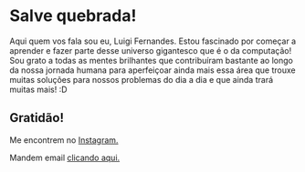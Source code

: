# Salve quebrada!

Aqui quem vos fala sou eu, Luigi Fernandes. Estou fascinado por começar a aprender e fazer parte desse universo gigantesco que é o da computação! Sou grato a todas as mentes brilhantes que contribuíram bastante ao longo da nossa jornada humana para aperfeiçoar ainda mais essa área que trouxe muitas soluções para nossos problemas do dia a dia e que ainda trará muitas mais! :D

## Gratidão!

Me encontrem no <a href="https://www.instagram.com/luigifernands/">Instagram.</a>

Mandem email <a href="mailto:luigifernandesdev@gmail.com">clicando aqui.</a>


